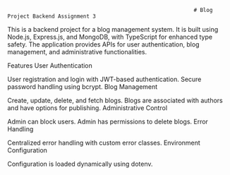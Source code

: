                                                                # Blog Project Backend Assignment 3
This is a backend project for a blog management system. It is built using Node.js, Express.js, and MongoDB, with TypeScript for enhanced type safety. The application provides APIs for user authentication, blog management, and administrative functionalities.

Features
User Authentication

User registration and login with JWT-based authentication.
Secure password handling using bcrypt.
Blog Management

Create, update, delete, and fetch blogs.
Blogs are associated with authors and have options for publishing.
Administrative Control

Admin can block users.
Admin has permissions to delete blogs.
Error Handling

Centralized error handling with custom error classes.
Environment Configuration

Configuration is loaded dynamically using dotenv.
